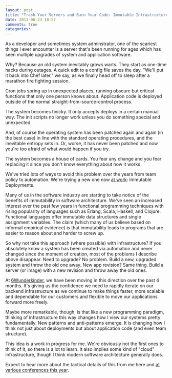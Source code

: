 ```yaml
---
layout: post
title: "Trash Your Servers and Burn Your Code: Immutable Infrastructure and Disposable Components"
date: 2013-06-23 18:57
comments: true
categories:
---
```

As a developer and sometimes system adminstrator, one of the scariest things I ever encounter is a server that's been running for ages which has seen multiple upgrades of system and application software.

Why? Because an old system inevitably grows warts. They start as one-time hacks during outages. A quick edit to a config file saves the day. "We'll put it back into Chef later," we say, as we finally head off to sleep after a marathon fire fighting session.

Cron jobs spring up in unexpected places, running obscure but critical functions that only one person knows about. Application code is deployed outside of the normal straight-from-source-control process.

The system becomes finicky. It only accepts deploys in a certain manual way. The init scripts no longer work unless you do something special and unexpected.

And, of course the operating system has been patched again and again (in the best case) in line with the standard operating procedures, and the inevitable entropy sets in.  Or, worse, it has never been patched and now you're too afraid of what would happen if you try.

The system becomes a house of cards. You fear any change and you fear replacing it since you don't know everything about how it works.

We've tried lots of ways to avoid this problem over the years from team policy to automation.  We're trying a new one now <a href="http://wunderlist.com">at work</a>: Immutable Deployments.

Many of us in the software industry are starting to take notice of the benefits of immutability in software architecture.  We've seen an increased interest over the past few years in functional programming techniques with rising popularity of languages such as Erlang, Scala, Haskell, and Clojure.  Functional languages offer immutable data structures and single assignment variables. The claim (which many of us believe based on informal empirical evidence) is that immutability leads to programs that are easier to reason about and harder to screw up.

So why not take this approach (where possible) with infrastructure? If you absolutely know a system has been created via automation and never changed since the moment of creation, most of the problems I describe above disappear. Need to upgrade? No problem. Build a new, upgraded system and throw the old one away.  New app revision? Same thing. Build a server (or image) with a new revision and throw away the old ones.

At <a href="http://6wunderkinder.com">6Wunderkinder</a>, we have been moving in this direction over the past 4 months.  It's giving us the confidence we need to rapidly iterate on our backend infrastructure as we continue to make things faster, more scalable and dependable for our customers and flexible to move our applications forward more freely.

Maybe more remarkable, though, is that like a new programming paradigm, thinking of infrastructure this way changes how I view our systems pretty fundamentally. New patterns and anti-patterns emerge. It is changing how I think not just about deployments but about application code (and even team structure).

This idea is a work in progress for me. We're obviously not the first ones to think of it, so there is a lot to learn.  It also implies some kind of "cloud" infrastructure, though I think modern software architecture generally does.

Expect to hear more about the tactical details of this from me here and <a href="http://railsisrael2013.events.co.il/presentations/852-disposable-components">at various conferences this year</a>.

